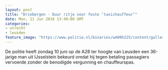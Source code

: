 ```yaml
---
layout: post
title: "Driebergen - Duur ritje voor foute ‘taxichauffeur’"
date: Mon, 11 Jun 2018 13:49:00 GMT
categories: 
- utrecht 
- leusden 
feature_image: "https://www.politie.nl/binaries/w400h225/content/gallery/politie/stockfotos/algemeen/geld---20-euro-biljetten.jpg"
---
```


De politie heeft zondag 10 juni op de A28 ter hoogte van Leusden een 36-jarige man uit IJsselstein bekeurd omdat hij tegen betaling passagiers vervoerde zonder de benodigde vergunning en chauffeurspas.
